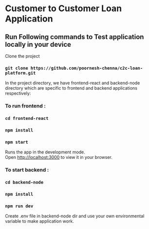 # Customer to Customer Loan Application

## Run Following commands to Test application locally in your device

Clone the project

### `git clone https://github.com/poornesh-chenna/c2c-loan-platform.git`

In the project directory, we have frontend-react and backend-node directory which are specific to frontend and backend applications respectively:

### To run frontend :

### `cd frontend-react`

### `npm install`

### `npm start`

Runs the app in the development mode.\
Open [http://localhost:3000](http://localhost:3000) to view it in your browser.

### To start backend :

### `cd backend-node`

### `npm install`

### `npm run dev`

Create .env file in backend-node dir and use your own environmental variable to make application work.
